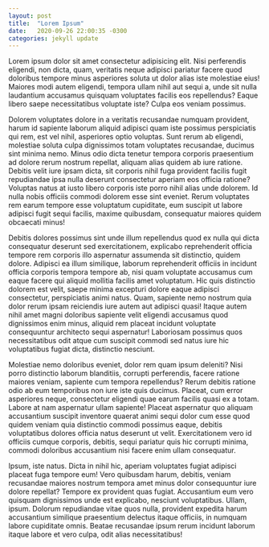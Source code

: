 ```yaml
---
layout: post
title:  "Lorem Ipsum"
date:   2020-09-26 22:00:35 -0300
categories: jekyll update
---
```


Lorem ipsum dolor sit amet consectetur adipisicing elit. Nisi perferendis eligendi, non dicta, quam, veritatis neque adipisci pariatur facere quod doloribus tempore minus asperiores soluta ut dolor alias iste molestiae eius! Maiores modi autem eligendi, tempora ullam nihil aut sequi a, unde sit nulla laudantium accusamus quisquam voluptates facilis eos repellendus? Eaque libero saepe necessitatibus voluptate iste? Culpa eos veniam possimus.

Dolorem voluptates dolore in a veritatis recusandae numquam provident, harum id sapiente laborum aliquid adipisci quam iste possimus perspiciatis qui rem, est vel nihil, asperiores optio voluptas. Sunt rerum ab eligendi, molestiae soluta culpa dignissimos totam voluptates recusandae, ducimus sint minima nemo. Minus odio dicta tenetur tempora corporis praesentium ad dolore rerum nostrum repellat, aliquam alias quidem ab iure ratione. Debitis velit iure ipsam dicta, sit corporis nihil fuga provident facilis fugit repudiandae ipsa nulla deserunt consectetur aperiam eos officia ratione? Voluptas natus at iusto libero corporis iste porro nihil alias unde dolorem. Id nulla nobis officiis commodi dolorem esse sint eveniet. Rerum voluptates rem earum tempore esse voluptatum cupiditate, eum suscipit ut labore adipisci fugit sequi facilis, maxime quibusdam, consequatur maiores quidem obcaecati minus!

Debitis dolores possimus sint unde illum repellendus quod ex nulla qui dicta consequatur deserunt sed exercitationem, explicabo reprehenderit officia tempore rem corporis illo aspernatur assumenda sit distinctio, quidem dolore. Adipisci ea illum similique, laborum reprehenderit officiis in incidunt officia corporis tempora tempore ab, nisi quam voluptate accusamus cum eaque facere qui aliquid mollitia facilis amet voluptatum. Hic quis distinctio dolorem est velit, saepe minima excepturi dolore eaque adipisci consectetur, perspiciatis animi natus. Quam, sapiente nemo nostrum quia dolor rerum ipsam reiciendis iure autem aut adipisci quasi! Itaque autem nihil amet magni doloribus sapiente velit eligendi accusamus quod dignissimos enim minus, aliquid rem placeat incidunt voluptate consequuntur architecto sequi aspernatur! Laboriosam possimus quos necessitatibus odit atque cum suscipit commodi sed natus iure hic voluptatibus fugiat dicta, distinctio nesciunt.

Molestiae nemo doloribus eveniet, dolor rem quam ipsum deleniti? Nisi porro distinctio laborum blanditiis, corrupti perferendis, facere ratione maiores veniam, sapiente cum tempora repellendus? Rerum debitis ratione odio ab eum temporibus non iure iste quis ducimus. Placeat, cum error asperiores neque, consectetur eligendi quae earum facilis quasi ex a totam. Labore at nam aspernatur ullam sapiente! Placeat aspernatur quo aliquam accusantium suscipit inventore quaerat animi sequi dolor cum esse quod quidem veniam quia distinctio commodi possimus eaque, debitis voluptatibus dolores officia natus deserunt ut velit. Exercitationem vero id officiis cumque corporis, debitis, sequi pariatur quis hic corrupti minima, commodi doloribus accusantium nisi facere enim ullam consequatur.

Ipsum, iste natus. Dicta in nihil hic, aperiam voluptates fugiat adipisci placeat fuga tempore eum! Vero quibusdam harum, debitis, veniam recusandae maiores nostrum tempora amet minus dolor consequuntur iure dolore repellat? Tempore ex provident quas fugiat. Accusantium eum vero quisquam dignissimos unde est explicabo, nesciunt voluptatibus. Ullam, ipsum. Dolorum repudiandae vitae quos nulla, provident expedita harum accusantium similique praesentium delectus itaque officiis, in numquam labore cupiditate omnis. Beatae recusandae ipsum rerum incidunt laborum itaque labore et vero culpa, odit alias necessitatibus!